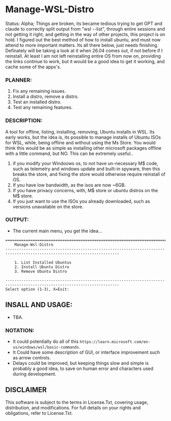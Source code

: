 # Manage-WSL-Distro
Status: Alpha; Things are broken, its became tedious trying to get GPT and claude to correctly split output from "wsl --list", through entire sessions and not getting it right, and getting in the way of other projects, this project is on hold. I figured out the best method of how to install ubuntu, and must now attend to more important matters. Its all there below, just needs finishing. Definately will be taking a look at it when 26.04 comes out, if not before if I reinstall. At least I am not left reinstalling entire OS from now on, providing the links continue to work, but it would be a good idea to get it working, and cache some of the appx's.

### PLANNER:
1. Fix any remaining issues.
2. Install a distro, remove a distro.
3. Test an installed distro.
4. Test any remaining features.

### DESCRIPTION:
A tool for offline, listing, installing, removing, Ubuntu installs in WSL. Its early works, but the idea is, its possible to manage installs of Ubuntu ISOs for WSL, while, being offline and without using the Ms Store. You would think this would be as simple as installing other microsoft packages offline with a little command, but NO. This can be extremely useful..
1. if you modify your Windoows os, to not have un-necessary M$ code, such as telemetry and windows update and built-in spyware, then this breaks the store, and fixing the store would otherwise require reinstall of OS.
2. If you have low bandwidth, as the isos are now ~6GB.
3. If you have privacy concerns, with, M$ store or ubuntu distros on the M$ store.
4. If you just want to use the ISOs you already downloaded, such as versions unavailable on the store.

### OUTPUT:
- The current main menu, you get the idea...
```
========================================================================================================================
    Manage-Wsl-Distro
------------------------------------------------------------------------------------------------------------------------

    1. List Installed Ubuntus
    2. Install Ubuntu Distro
    3. Remove Ubuntu Distro

------------------------------------------------------------------------------------------------------------------------
Select option (1-3), X=Exit:

```

## INSALL AND USAGE:
- TBA.

### NOTATION:
- It could potentially do all of this `https://learn.microsoft.com/en-us/windows/wsl/basic-commands`.
- It Could have some description of GUI, or interface improvement such as arrow controls.
- Delays could be improved, but keeping things slow and simple is probably a good idea, to save on human error and characters used during development.

## DISCLAIMER
This software is subject to the terms in License.Txt, covering usage, distribution, and modifications. For full details on your rights and obligations, refer to License.Txt.
